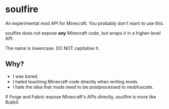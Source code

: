 # soulfire

An experimental mod API for Minecraft. You probably don't want to use this.

soulfire does not expose **any** Minecraft code, but wraps it in a higher-level
API.

The name is lowercase. DO NOT capitalise it.

## Why?

- I was bored.
- I hated touching Minecraft code directly when writing mods.
- I hate the idea that mods need to be postprocessed to reobfuscate.

If Forge and Fabric expose Minecraft's APIs directly, soulfire is more like
Bukkit.